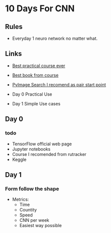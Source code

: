 # 10 Days For CNN

## Rules 

- Everyday 1 neuro network no matter what.

## Links

- [Best practical course ever](https://rutracker.org/forum/viewtopic.php?t=5872308)
- [Best book from course](https://nnmclub.to/forum/viewtopic.php?t=1476203)
- [PyImage Search I recomend as pair start point](https://www.pyimagesearch.com/)



- Day 0 Practical Use
- Day 1 Simple Use cases


## Day 0 

###  todo

- TensorFlow official web page
- Jupyter notebooks
- Course I recomended from rutracker
- Keggle


## Day 1

### Form follow the shape

- Metrics:
	- Time
	- Countity 
	- Speed 
	- CNN per week
	- Easiest way possible

